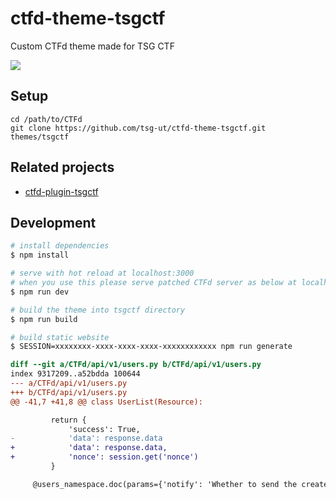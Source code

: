 # ctfd-theme-tsgctf

Custom CTFd theme made for TSG CTF

![](https://i.imgur.com/mXFHBrf.png)

## Setup

```
cd /path/to/CTFd
git clone https://github.com/tsg-ut/ctfd-theme-tsgctf.git themes/tsgctf
```

## Related projects

* [ctfd-plugin-tsgctf](https://github.com/tsg-ut/ctfd-plugin-tsgctf)

## Development

```bash
# install dependencies
$ npm install

# serve with hot reload at localhost:3000
# when you use this please serve patched CTFd server as below at localhost:8000
$ npm run dev

# build the theme into tsgctf directory
$ npm run build

# build static website
$ SESSION=xxxxxxxx-xxxx-xxxx-xxxx-xxxxxxxxxxxx npm run generate
```

```patch
diff --git a/CTFd/api/v1/users.py b/CTFd/api/v1/users.py
index 9317209..a52bdda 100644
--- a/CTFd/api/v1/users.py
+++ b/CTFd/api/v1/users.py
@@ -41,7 +41,8 @@ class UserList(Resource):

         return {
             'success': True,
-            'data': response.data
+            'data': response.data,
+            'nonce': session.get('nonce')
         }

     @users_namespace.doc(params={'notify': 'Whether to send the created user an email with their credentials'})
```
